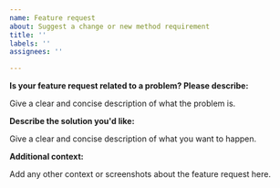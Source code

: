 ```yaml
---
name: Feature request
about: Suggest a change or new method requirement
title: ''
labels: ''
assignees: ''

---
```


**Is your feature request related to a problem? Please describe:**

Give a clear and concise description of what the problem is.

**Describe the solution you'd like:**

Give a clear and concise description of what you want to happen.

**Additional context:**

Add any other context or screenshots about the feature request here.
